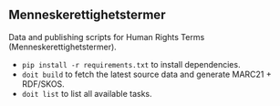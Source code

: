 ## Menneskerettighetstermer

Data and publishing scripts for Human Rights Terms (Menneskerettighetstermer).

* `pip install -r requirements.txt` to install dependencies.
* `doit build` to fetch the latest source data and generate MARC21 + RDF/SKOS.
* `doit list` to list all available tasks.

